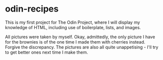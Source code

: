 # odin-recipes
This is my first project for The Odin Project, where I will display my knowledge of HTML, including use of boilerplate, lists, and images.

All pictures were taken by myself. Okay, admittedly, the only picture I have for the brownies is of the one time I made them with cherries instead. Forgive the discrepancy. The pictures are also all quite unappetising - I'll try to get better ones next time I make them.